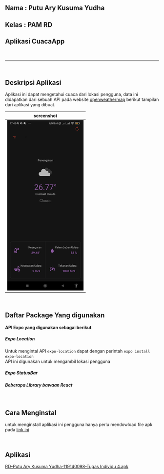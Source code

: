 ## Nama  : Putu Ary Kusuma Yudha
## Kelas : PAM RD
## Aplikasi CuacaApp

<br>
<hr>
<br>

## Deskripsi Aplikasi
Aplikasi ini dapat mengetahui cuaca dari lokasi pengguna, data ini didapatkan dari sebuah API pada website <a href="https://openweathermap.org/">openweathermap</a>
berikut tampilan dari aplikasi yang dibuat.

| screenshot    |
|------------|
| <img src="https://github.com/putuary/Tugas4_PAM/blob/main/Screenshoot/Screenshot_2022-04-19-17-42-43-841_com.ary.CuacaApp.jpg" width="250"> |

<br>

## Daftar Package Yang digunakan
#### API Expo yang digunakan sebagai berikut
##### Expo Location
Untuk mengintal API `expo-location` dapat dengan perintah `expo install expo-location` <br>
API ini digunakan untuk mengambil lokasi pengguna
##### Expo StatusBar
##### Beberapa Library bawaan React

<br>

## Cara Menginstal
untuk menginstall aplikasi ini pengguna hanya perlu mendowload file apk pada <a href="https://github.com/putuary/Tugas4_PAM/raw/main/File%20APK/RD-Putu%20Ary%20Kusuma%20Yudha-119140098-Tugas%20Individu%204.apk">link ini</a>

<br>

## Aplikasi
<a href="https://github.com/putuary/Tugas4_PAM/raw/main/File%20APK/RD-Putu%20Ary%20Kusuma%20Yudha-119140098-Tugas%20Individu%204.apk">RD-Putu Ary Kusuma Yudha-119140098-Tugas Individu 4.apk</a>


